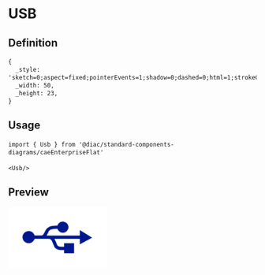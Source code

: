 # USB

## Definition

```
{
  _style: 'sketch=0;aspect=fixed;pointerEvents=1;shadow=0;dashed=0;html=1;strokeColor=none;labelPosition=center;verticalLabelPosition=bottom;verticalAlign=top;align=center;fillColor=#00188D;shape=mxgraph.mscae.enterprise.usb',
  _width: 50,
  _height: 23,
}
```

## Usage

```
import { Usb } from '@diac/standard-components-diagrams/caeEnterpriseFlat'

<Usb/>
```

## Preview

<img src="./usb.png" width="200"/>

